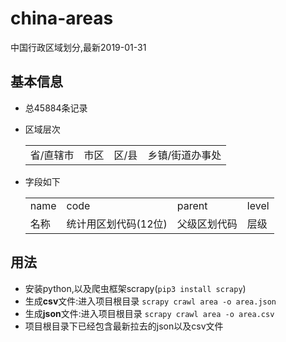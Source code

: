 
# china-areas
中国行政区域划分,最新2019-01-31

## 基本信息

* 总45884条记录
* 区域层次

    | | | | |
    |---|---|---|---|
    |省/直辖市|市区|区/县|乡镇/街道办事处|
* 字段如下

    | | | | |
    |---|---|---|---|
    |name|code|parent|level|
    |名称|统计用区划代码(12位)|父级区划代码|层级|
    

## 用法

* 安装python,以及爬虫框架scrapy(`pip3 install scrapy`)
* 生成**csv**文件:进入项目根目录 `scrapy crawl area -o area.json`
* 生成**json**文件:进入项目根目录 `scrapy crawl area -o area.csv`
* 项目根目录下已经包含最新拉去的json以及csv文件

